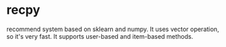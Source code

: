 recpy
=====

recommend system based on sklearn and numpy. It uses vector operation, so it's very fast.
It supports user-based and item-based methods.
